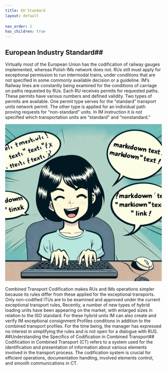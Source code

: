 ```yaml
---
title: EU Standard
layout: default

nav_order: 2
has_children: true
---
```


## European Industry Standard##

Virtually most of the European Union has the codification of railway gauges implemented, whereas Polish IMs network does not. RUs still must apply for exceptional permission to run intermodal trains, under conditions that are not specified in some commonly available decision or a guideline. IM’s Railway lines are constantly being examined for the conditions of carriage on paths requested by RUs. Each RU receives permits for requested paths. These permits have various numbers and defined validity. Two types of permits are available. One permit type serves for the “standard” transport units network permit. The other type is applied for an individual path proving requests for “non-standard” units. In IM instruction it is not specified which transportation units are “standard” and “nonstandard.”

![Image](../images/Girl-computer.jpg)

Combined Transport Codification makes RUs and IMs operations simpler because its rules differ from these applied for the exceptional transports. Only non-codified ITUs are to be examined and approved under the current exceptional transport rules,
Recently, a number of new types of hybrid loading units have been appearing on the market, with enlarged sizes in relation to the ISO standard. For these hybrid units IM can also create and verify IM exceptional consignment Profiles conditions in addition to the combined transport profiles. For the time being, the manager has expressed no interest in simplifying the rules and is not open for a dialogue with RUS.
##Understanding the Specifics of Codification in Combined Transport##
Codification in Combined Transport (CT) refers to a system used for the identification and presentation of information about various elements involved in the transport process. The codification system is crucial for efficient operations, documentation handling, involved elements control, and smooth communications in CT.
